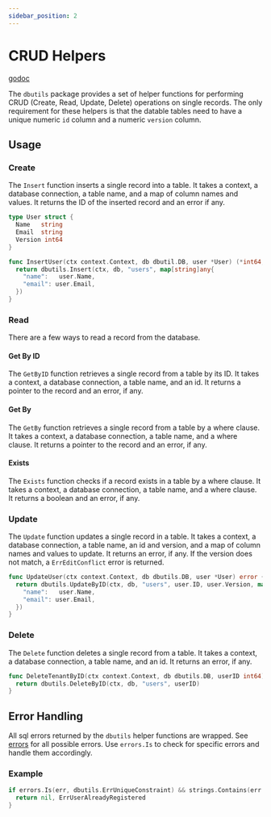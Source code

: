 ```yaml
---
sidebar_position: 2
---
```


# CRUD Helpers

[godoc](https://pkg.go.dev/github.com/gurch101/gowebutils/pkg/dbutils)

The `dbutils` package provides a set of helper functions for performing CRUD (Create, Read, Update, Delete) operations on single records. The only requirement for these helpers is that the datable tables need to have a unique numeric `id` column and a numeric `version` column.

## Usage

### Create

The `Insert` function inserts a single record into a table. It takes a context, a database connection, a table name, and a map of column names and values. It returns the ID of the inserted record and an error if any.

```go
type User struct {
  Name   string
  Email  string
  Version int64
}

func InsertUser(ctx context.Context, db dbutil.DB, user *User) (*int64, error) {
  return dbutils.Insert(ctx, db, "users", map[string]any{
    "name":   user.Name,
    "email": user.Email,
  })
}
```

### Read

There are a few ways to read a record from the database.

#### Get By ID

The `GetByID` function retrieves a single record from a table by its ID. It takes a context, a database connection, a table name, and an id. It returns a pointer to the record and an error, if any.

#### Get By

The `GetBy` function retrieves a single record from a table by a where clause. It takes a context, a database connection, a table name, and a where clause. It returns a pointer to the record and an error, if any.

#### Exists

The `Exists` function checks if a record exists in a table by a where clause. It takes a context, a database connection, a table name, and a where clause. It returns a boolean and an error, if any.

### Update

The `Update` function updates a single record in a table. It takes a context, a database connection, a table name, an id and version, and a map of column names and values to update. It returns an error, if any. If the version does not match, a `ErrEditConflict` error is returned.

```go
func UpdateUser(ctx context.Context, db dbutils.DB, user *User) error {
  return dbutils.UpdateByID(ctx, db, "users", user.ID, user.Version, map[string]any{
    "name":   user.Name,
    "email": user.Email,
  })
}
```

### Delete

The `Delete` function deletes a single record from a table. It takes a context, a database connection, a table name, and an id. It returns an error, if any.

```go
func DeleteTenantByID(ctx context.Context, db dbutils.DB, userID int64) error {
  return dbutils.DeleteByID(ctx, db, "users", userID)
}
```

## Error Handling

All sql errors returned by the `dbutils` helper functions are wrapped. See [errors](https://pkg.go.dev/github.com/gurch101/gowebutils/pkg/dbutils#pkg-variables) for all possible errors. Use `errors.Is` to check for specific errors and handle them accordingly.

### Example

```go
if errors.Is(err, dbutils.ErrUniqueConstraint) && strings.Contains(err.Error(), "name") {
  return nil, ErrUserAlreadyRegistered
}
```
